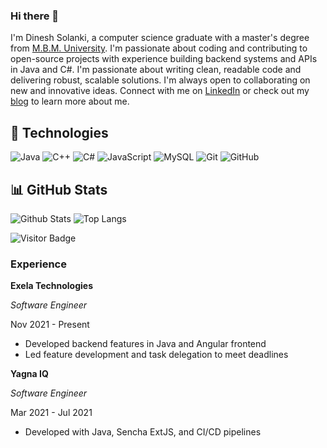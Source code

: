 ### Hi there 👋

I'm Dinesh Solanki, a computer science graduate with a master's degree from [M.B.M. University](https://www.mbm.ac.in/). I'm passionate about coding and contributing to open-source projects with experience building backend systems and APIs in Java and C#. I'm passionate about writing clean, readable code and delivering robust, scalable solutions. 
I'm always open to collaborating on new and innovative ideas. Connect with me on [LinkedIn](https://www.linkedin.com/in/dinesh-solanki/) or check out my [blog](https://aprogrammers.wordpress.com/) to learn more about me.

## 🚀 Technologies
![Java](https://img.shields.io/badge/-java-E34A86?style=flat-square&logo=java)
![C++](https://img.shields.io/badge/-C++-00599C?style=flat-square&logo=c)
![C#](https://img.shields.io/badge/-C%23-%20navy?style=flat-square&logo=c-sharp)
![JavaScript](https://img.shields.io/badge/-JavaScript-black?style=flat-square&logo=javascript)
![MySQL](https://img.shields.io/badge/-MySQL-black?style=flat-square&logo=mysql)
![Git](https://img.shields.io/badge/-Git-black?style=flat-square&logo=git)
![GitHub](https://img.shields.io/badge/-GitHub-181717?style=flat-square&logo=github)

## 📊 GitHub Stats
![Github Stats](https://github-readme-stats.vercel.app/api?username=DineshSolanki&count_private=true&show_icons=true&include_all_commits=true)
![Top Langs](https://github-readme-stats.vercel.app/api/top-langs/?username=DineshSolanki&hide=TeX&layout=compact)

![Visitor Badge](https://visitor-badge.laobi.icu/badge?page_id=DineshSolanki.DineshSolanki)

### Experience

**Exela Technologies**

*Software Engineer*

Nov 2021 - Present

- Developed backend features in Java and Angular frontend
- Led feature development and task delegation to meet deadlines

**Yagna IQ**

*Software Engineer*

Mar 2021 - Jul 2021

- Developed with Java, Sencha ExtJS, and CI/CD pipelines
